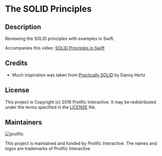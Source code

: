 # The SOLID Principles

## Description

Reviewing the SOLID principles with examples in Swift.

Accompanies this video: [SOLID Principles in Swift](https://www.youtube.com/watch?v=gkxmeWvGEpU&t=2s)

## Credits

* Much inspiration was taken from [Practically SOLID](https://speakerdeck.com/dannyhertz/practically-solid-1) by Danny Hertz

## License

This project is Copyright (c) 2016 Prolific Interactive. It may be redistributed under the terms specified in the [LICENSE] file.

[LICENSE]: /LICENSE

## Maintainers

![prolific](https://s3.amazonaws.com/prolificsitestaging/logos/Prolific_Logo_Full_Color.png)

This project is maintained and funded by Prolific Interactive. The names and logos are trademarks of Prolific Interactive.
